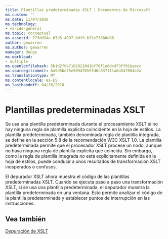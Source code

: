 ```yaml
---
title: Plantillas predeterminadas XSLT | Documentos de Microsoft
ms.custom: ''
ms.date: 11/04/2016
ms.technology:
- vs-ide-general
ms.topic: conceptual
ms.assetid: 773dd34e-67d3-4997-8df9-b71e7f880d88
author: gewarren
ms.author: gewarren
manager: douge
ms.workload:
- multiple
ms.openlocfilehash: 5b1d2f0a7102821041bf76f1e8dcd73ff01baacc
ms.sourcegitcommit: 6a9d5bd75e50947659fd6c837111a6a547884e2a
ms.translationtype: MT
ms.contentlocale: es-ES
ms.lasthandoff: 04/16/2018
---
```

# <a name="xslt-default-templates"></a>Plantillas predeterminadas XSLT
Se usa una plantilla predeterminada durante el procesamiento XSLT si no hay ninguna regla de plantilla explícita coincidente en la hoja de estilos. La plantilla predeterminada, también denominada regla de plantilla integrada, se define en la sección 5.8 de la recomendación W3C XSLT 1.0. La plantilla predeterminada permite que el procesador XSLT procese un nodo, aunque no haya ninguna regla de plantilla explícita que coincida. Sin embargo, como la regla de plantilla integrada no está explícitamente definida en la hoja de estilos, puede conducir a unos resultados de transformación XSLT inesperados o confusos.  
  
 El depurador XSLT ahora muestra el código de las plantillas predeterminadas XSLT. Cuando se ejecuta paso a paso una transformación XSLT, si se usa una plantilla predeterminada, el depurador muestra la plantilla predeterminada en una ventana. Esto permite analizar el código de la plantilla predeterminada y establecer puntos de interrupción en las instrucciones.  
  
## <a name="see-also"></a>Vea también  
 [Depuración de XSLT](../xml-tools/debugging-xslt.md)